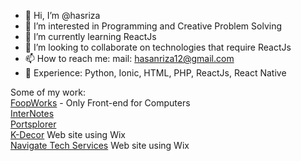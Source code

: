 - 👋 Hi, I’m @hasriza
- 👀 I’m interested in Programming and Creative Problem Solving
- 🌱 I’m currently learning ReactJs
- 💞️ I’m looking to collaborate on technologies that require ReactJs 
- 📫 How to reach me: mail: hasanriza12@gmail.com
- 💼 Experience: Python, Ionic, HTML, PHP, ReactJs, React Native

Some of my work:  
[FoopWorks](https://test.foop.com) - Only Front-end for Computers  
[InterNotes](http://hasriza.github.io/internotes)  
[Portsplorer](http://hasriza.github.io/portsplorer)  
[K-Decor](https://kdecor.co.in/) Web site using Wix  
[Navigate Tech Services](https://www.navigatets.com/) Web site using Wix  
